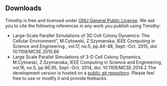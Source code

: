 ## Downloads
Timothy is free and licensed under <a href="https://www.gnu.org/licenses/gpl-3.0.en.html">GNU General Public License</a>. We ask you to cite the following references in any work you publish using Timothy:
- Large-Scale Parallel Simulations of 3D Cell Colony Dynamics: The Cellular Environment”, M.Cytowski, Z.Szymanska, IEEE Computing in Science and Engineering , vol.17, no.5, pp.44-48, Sept.-Oct. 2015, doi: 10.1109/MCSE.2015.66
- Large Scale Parallel Simulations of 3-D Cell Colony Dynamics, M.Cytowski, Z.Szymanska, IEEE Computing in Science and Engineering, vol.16, no.5, pp.86,95, Sept.-Oct. 2014, doi: 10.1109/MCSE.2014.2 
The development version is hosted on a <a href="https://github.com/tissuemodelling/timothy.git">public git repository</a>. Please feel free to use or modify it and provide feebacks. 
